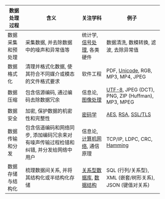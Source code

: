 | 数据处理过程     | 含义                                                                               | 关注学科                       | 例子                                |
| ---------------- | ---------------------------------------------------------------------------------- | ------------------------------ | ----------------------------------- |
| 数据采集和预处理 | 采集数据, 并去除数据中的噪声和异常值等                                             | 统计学, [信号处理](通信技术/信号.md), 各类硬件       | 数据清洗, 数模转换, 滤波, 去除异常值           |
| 数据格式化       | 清理并格式化数据, 使其符合不同媒介或模态的文件格式要求                             | 软件工程 | PDF, [Unicode](../System/Development/字符编码/字符编码.md), RGB, MP3, MP4, JPEG |
| 数据压缩         | 包含信源编码, 通过编码去除数据冗余                                                 | 信息论, [图像处理](../MultiMedia/图像处理/ReadMe.md)                         | [UTF-8](../System/Development/字符编码/字符编码.md), JPEG (DCT), PNG, ZIP (Huffman), MP3, MPEG                |
| 数据安全         | 加密, 保护数据的机密性和完整性                                                     | [密码学](../Security/密码学/README.md)                         | [AES](../Security/密码学/分组密码/SP%20结构/AES.md), [RSA](../Security/密码学/公钥密码/RSA/RSA.md), [SSL/TLS](../Network/VPN/SSL.md)        |
| 数据传输和分发   | 包含信道编码和网络同步, 添加编码冗余来对有噪声传输过程检错和纠错, 并分发给网络中用户               | 信息论, [计算机网络](../Network/网络体系结构.md), 通信原理   | TCP/IP, LDPC, CRC, [Hamming](信息论/汉明编码.md)           |
| 数据存储与结构化 | 梳理数据间关系, 并将其结构化或半结构化存储 | [关系型数据库](数据库/数据关系理论/ReadMe.md), [数据结构](../Algorithm/ReadMe.md)             | SQL (行列/关系型), XML (嵌套/树形关系), JSON (键值对关系) |